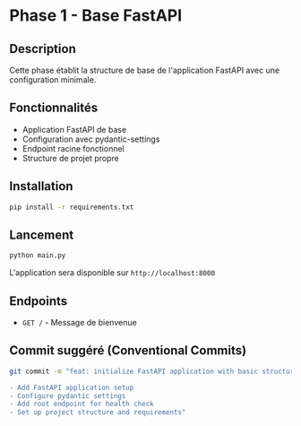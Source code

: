 # Phase 1 - Base FastAPI

## Description

Cette phase établit la structure de base de l'application FastAPI avec une configuration minimale.

## Fonctionnalités

- Application FastAPI de base
- Configuration avec pydantic-settings
- Endpoint racine fonctionnel
- Structure de projet propre

## Installation

```bash
pip install -r requirements.txt
```

## Lancement

```bash
python main.py
```

L'application sera disponible sur `http://localhost:8000`

## Endpoints

- `GET /` - Message de bienvenue

## Commit suggéré (Conventional Commits)

```bash
git commit -m "feat: initialize FastAPI application with basic structure

- Add FastAPI application setup
- Configure pydantic settings
- Add root endpoint for health check
- Set up project structure and requirements"
``` 